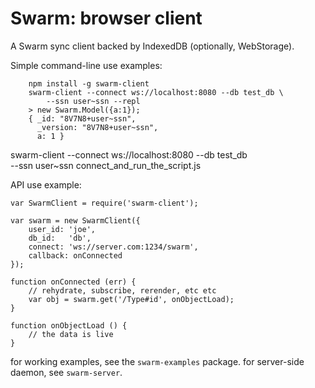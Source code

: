 # Swarm: browser client

A Swarm sync client backed by IndexedDB (optionally, WebStorage).

Simple command-line use examples:

```
    npm install -g swarm-client
    swarm-client --connect ws://localhost:8080 --db test_db \
        --ssn user~ssn --repl
    > new Swarm.Model({a:1});
    { _id: "8V7N8+user~ssn",
      _version: "8V7N8+user~ssn",
      a: 1 }
```

swarm-client --connect ws://localhost:8080 --db test_db \
    --ssn user~ssn connect_and_run_the_script.js

API use example:

    var SwarmClient = require('swarm-client');

    var swarm = new SwarmClient({
        user_id: 'joe',
        db_id:   'db',
        connect: 'ws://server.com:1234/swarm',
        callback: onConnected
    });

    function onConnected (err) {
        // rehydrate, subscribe, rerender, etc etc
        var obj = swarm.get('/Type#id', onObjectLoad);
    }

    function onObjectLoad () {
        // the data is live
    }


for working examples, see the `swarm-examples` package.
for server-side daemon, see `swarm-server`.
